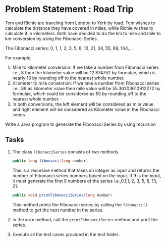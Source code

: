 # Problem Statement : Road Trip

Tom and Richie are traveling from London to York by road. Tom wishes to calculate the distance they have covered in miles, while Richie wishes to calculate it in kilometers. Both have decided to do the km to mile and mile to km conversion by using the Fibonacci Series.

The Fibonacci series: 0, 1, 1, 2, 3, 5, 8, 13, 21, 34, 55, 89, 144,…

For example,

1. Mile to kilometer conversion: If we take a number from Fibonacci series i.e., 8 then the kilometer value will be 12.874752 by formulae, which is nearly 13 by rounding off to the nearest whole number.
2. Kilometer to mile conversion: If we take a number from Fibonacci series i.e., 89 as kilometer value then mile value will be 55.30203610912272 by formulae, which could be considered as 55 by rounding off to the nearest whole number.
3. In both conversions, the left element will be considered as mile value and right element will be considered as Kilometer value in the Fibonacci series.

Write a Java program to generate the Fibonacci Series by using recursion

## Tasks

1. The class `FibonacciSeries` consists of two methods.

   ```java
   public long fibonacci(long number) 
   ```

    This is a recursive method that takes an integer as input and returns the number of Fibonacci series numbers based on the input.
    If 9 is the input, it must generate the first 9 numbers of the series i.e.,0,1,1, 2, 3, 5, 8, 13, 21.

    ```java
    public void printFibonacciSeries(long number)
    ```

    This method prints the Fibonacci series by calling the `fibonacci()` method to get the next number in the series.

2. In the `main` method, call the `printFibonacciSeries` method and print the series.
3. Execute all the test cases provided in the test folder.
